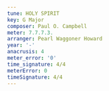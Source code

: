 ```yaml
---
tune: HOLY SPIRIT
key: G Major
composer: Paul O. Campbell
meter: 7.7.7.3.
arranger: Pearl Waggoner Howard
year: '-'
anacrusis: 4
meter_error: '0'
time_signature: 4/4
meterError: 0
timeSignature: 4/4
---
```

